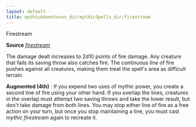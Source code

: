 ```yaml
---
layout: default
title: mythicAdventures_dir/mythicSpells_dir/firestream
---
```

Firestream

**Source** [_firestream_](../../advancedRaceGuide_dir/featuredRaces_dir/ifrits#_firestream)

The damage dealt increases to 2d10 points of fire damage. Any creature that fails its saving throw also catches fire. The continuous line of fire pushes against all creatures, making them treat the spell's area as difficult terrain.

**Augmented (4th)** : If you expend two uses of mythic power, you create a second line of fire using your other hand. If you overlap the lines, creatures in the overlap must attempt two saving throws and take the lower result, but don't take damage from both lines. You may stop either line of fire as a free action on your turn, but once you stop maintaining a line, you must cast _mythic firestream_ again to recreate it.

